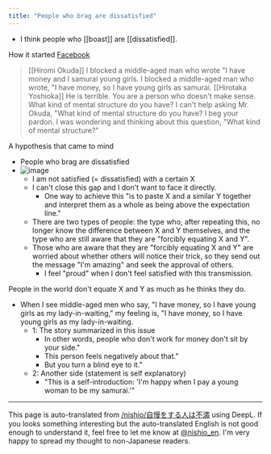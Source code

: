 ```yaml
---
title: "People who brag are dissatisfied"
---
```


- I think people who [[boast]] are [[dissatisfied]].

How it started [Facebook](https://www.facebook.com/hiromi.okuda/posts/4918750451494278)
>  [[Hiromi Okuda]] I blocked a middle-aged man who wrote "I have money and I samurai young girls. I blocked a middle-aged man who wrote, "I have money, so I have young girls as samurai.
> [[Hirotaka Yoshioka]] He is terrible. You are a person who doesn't make sense. What kind of mental structure do you have? I can't help asking Mr. Okuda, "What kind of mental structure do you have? I beg your pardon.
I was wondering and thinking about this question, "What kind of mental structure?"

A hypothesis that came to mind
- People who brag are dissatisfied
- ![image](https://gyazo.com/a121fca4612830aa0ac5ce4172408373/thumb/1000)
    - I am not satisfied (= dissatisfied) with a certain X
    - I can't close this gap and I don't want to face it directly.
        - One way to achieve this "is to paste X and a similar Y together and interpret them as a whole as being above the expectation line."
    - There are two types of people: the type who, after repeating this, no longer know the difference between X and Y themselves, and the type who are still aware that they are "forcibly equating X and Y".
    - Those who are aware that they are "forcibly equating X and Y" are worried about whether others will notice their trick, so they send out the message "I'm amazing" and seek the approval of others.
        - I feel "proud" when I don't feel satisfied with this transmission.

People in the world don't equate X and Y as much as he thinks they do.
- When I see middle-aged men who say, "I have money, so I have young girls as my lady-in-waiting," my feeling is, "I have money, so I have young girls as my lady-in-waiting.
    - 1: The story summarized in this issue
        - In other words, people who don't work for money don't sit by your side."
        - This person feels negatively about that."
        - But you turn a blind eye to it."
    - 2: Another side (statement is self explanatory)
        - "This is a self-introduction: 'I'm happy when I pay a young woman to be my samurai.'"

---
This page is auto-translated from [/nishio/自慢をする人は不満](https://scrapbox.io/nishio/自慢をする人は不満) using DeepL. If you looks something interesting but the auto-translated English is not good enough to understand it, feel free to let me know at [@nishio_en](https://twitter.com/nishio_en). I'm very happy to spread my thought to non-Japanese readers.